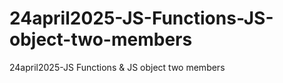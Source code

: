 # 24april2025-JS-Functions-JS-object-two-members
24april2025-JS Functions &amp; JS object two members
